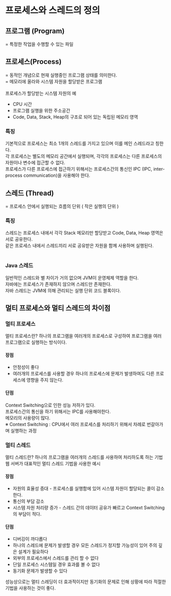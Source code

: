 # 프로세스와 스레드의 정의
## 프로그램 (Program)
= 특정한 작업을 수행할 수 있는 파일


## 프로세스(Process)
= 동적인 개념으로 현재 실행중인 프로그램 상태를 의미한다. </br>
= 메모리에 올라와 시스템 자원을 할당받은 프로그램 </br></br>
프로세스가 할당받는 시스템 자원의 예 

- CPU 시간
- 프로그램 실행을 위한 주소공간
- Code, Data, Stack, Heap의 구조로 되어 있는 독립된 메모리 영역

### 특징

기본적으로 프로세스는 최소 1개의 스레드를 가지고 있으며 이를 메인 스레드라고 칭한다.</br>
각 프로세스는 별도의 메모리 공간에서 실행되며, 각각의 프로세스는 다른 프로세스의 자원이나 변수에 접근할 수 없다.</br>
프로세스가 다른 프로세스에 접근하기 위해서는 프로세스간의 통신인 IPC (IPC, inter-process communication)을 사용해야 한다.</br>




## 스레드 (Thread)
= 프로세스 안에서 실행되는 흐름의 단위 ( 작은 실행의 단위 )


### 특징


스레드는 프로세스 내에서 각각 Stack 메모리만 할당받고 Code, Data, Heap 영역은 서로 공유한다.</br>
같은 프로세스 내에서 스레드끼리 서로 공유받은 자원을 함께 사용하며 실행된다.</br></br>
### Java 스레드

일반적인 스레드와 별 차이가 거의 없으며 JVM이 운영체제 역할을 한다.</br>
자바에는 프로세스가 존재하지 않으며 스레드만 존재한다.</br>
자바 스레드는 JVM에 의해 관리되는 실행 단위 코드 블록이다.</br>


## 멀티 프로세스와 멀티 스레드의 차이점
### 멀티 프로세스

멀티 프로세스란?
하나의 프로그램을 여러개의 프로세스로 구성하여 프로그램을 여러 프로그램으로 실행하는 방식이다.</br>
#### 장점</br>
- 안정성이 좋다
- 여러개의 프로세스를 사용할 경우 하나의 프로세스에 문제가 발생하여도 다른 프로세스에 영향을 주지 않는다.</br>
#### 단점
Context Switching으로 인한 성능 저하가 있다.</br>
프로세스간의 통신을 하기 위해서는 IPC를 사용해야한다.</br>
메모리의 사용량이 많다.</br>
※ Context Switching : CPU에서 여러 프로세스를 처리하기 위해서 차례로 번갈아가며 실행하는 과정</br>





### 멀티 스레드

멀티 스레드란?
하나의 프로그램을 여러개의 스레드를 사용하여 처리하도록 하는 기법</br>
웹 서버가 대표적인 멀티 스레드 기법을 사용한 예시</br>
#### 장점
- 자원의 효율성 증대 - 프로세스를 실행함에 있어 시스템 자원이 할당되는 콜이 감소한다.
- 통신의 부담 감소
- 시스템 자원 처리량 증가 - 스레드 간의 데이터 공유가 빠르고 Context Switching의 부담이 적다.
#### 단점
- 디버깅이 까다롭다
- 하나의 스레드에 문제가 발생할 경우 모든 스레드가 정지할 가능성이 있어 주의 깊은 설계가 필요하다
- 외부의 프로세스에서 스레드를 관리 할 수 없다
- 단일 프로세스 시스템일 경우 효과를 볼 수 없다
- 동기화 문제가 발생할 수 있다




성능상으로는 멀티 스레딩이 더 효과적이지만 동기화의 문제로 인해 상황에 따라 적절한 기법을 사용하는 것이 좋다.
